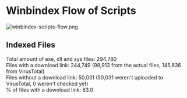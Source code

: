 # Winbindex Flow of Scripts

![winbindex-scripts-flow.png](winbindex-scripts-flow.png)

## Indexed Files

<!--FileStats-->
Total amount of exe, dll and sys files: 294,780  
Files with a download link: 244,749 (98,913 from the actual files, 145,836 from VirusTotal)  
Files without a download link: 50,031 (50,031 weren't uploaded to VirusTotal, 0 weren't checked yet)  
% of files with a download link: 83.0  
<!--/FileStats-->
